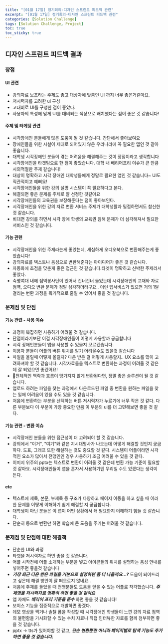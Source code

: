 ```yaml
---
title: "[01월 17일] 정기회의-디자인 스프린트 피드백 관련"
excerpt: "[01월 17일] 정기회의-디자인 스프린트 피드백 관련"
categories: [Solution Challenge]
tags: [Solution Challenge, Project]
toc: true
toc_sticky: true
---
```


## 디자인 스프린트 피드백 결과

### 장점

#### UI 관련

- 강의자료 보조라는 주제도 좋고 대상자에 맞춤인 UI 까지 너무 좋은거같아요.
- 저시력자를 고려한 ui 구성
- 고대비로 UI를 구성한 점이 좋았다.
- 사용자의 특성에 맞게 UI를 대비되는 색상으로 배치했다는 점이 좋은 것 같습니다!

#### 주제 및 타게팅 관련

- 시각장애인 분들에게 많은 도움이 될 것 같습니다. 간단해서 좋아보여요
- 장애인들을 위한 시설이 제대로 되어있지 않은 우리나라에 꼭 필요한 앱인 것 같아 좋습니다.
- 대학생 시각장애인 분들이 겪는 어려움을 해결해주는 것이 장점이라고 생각합니다
- 시각장애인을 타겟팅으로 한 점이 좋았습니다.
  대학 내 배리어프리 이슈가 큰 만큼 시의적절한 주제 같습니다!
- 대상이 명확하고 시각 장애인 대학생들에게 정말로 필요한 앱인 것 같습니다~ UI도 직관적이고 예뻐요!
- 시각장애인들을 위한 강의 설명 시스템이 꼭 필요하다고 본다.
- 해결되면 좋은 문제를 주제로 잘 선정한 것같아요
- 시각장애인들의 교육권을 보장해준다는 점이 좋아보인다.
- 시각장애인을 위한 강의 자료 변환 서비스 주제가 대학생활과 밀접하면서도 참신한 것 같습니다.
- 비대면 강의를 하면서 시각 장애 학생의 교육권 침해 문제가 더 심각해져서 필요한 서비스인 것 같습니다.

#### 기능 관련

- 시각장애인을 위한 주제라는게 좋았는데, 세심하게 오디오북으로 변환해주는게 좋았습니다!
- 강의자료를 텍스트나 음성으로 변환해준다는 아이디어가 좋은 것 같습니다.
- 자동화에 초점을 맞춘게 좋은 접근인 것 같습니다.타겟이 명확하고 신박한 주제라서 좋았다.
- 숙명여대 내에 점역봉사단이 있어서 건너건너 들었는데 시각장애인의 교재와 자료 점역, 오디오 변환 문제가 정말 심각하더라구요.. 이런 앱서비스가 있으면 거의 1달 걸리는 변환 과정을 획기적으로 줄일 수 있어서 좋을 것 같습니다.

### 문제점 및 단점

#### 기능 관련 - 사용 이슈

- 과정이 복잡하면 사용하기 어려울 것 같습니다.
- 단점이라기보단 이걸 시각장애인들이 어떻게 사용할까 궁금합니다
- 시각 장애인분들이 앱을 사용할 수 있을지 모르겠습니다.
- 이용자 분들이 어플의 버튼 위치를 알기 어려울수도 있을것 같습니다
- 파일을 올릴때 어떻게 올릴지? 다운 받은 걸 어떻게 사용할지.. UX 요소를 많이 고려하셔야 할 것 같습니다. 시각자료들을 텍스트로 변환하는 과정이 어려울 것 같은데 잘 되었으면 좋겠어요!
- 🌟전체적인 맥락과 흐름이 망가지지 않게 변환된다면, 정말 좋은 솔루션이 될 것 같습니다.
- 업로드 하려는 파일을 찾는 과정에서 다운로드된 파일 중 변환을 원하는 파일을 찾는 일에 어려움이 있을 수도 있을 것 같습니다.
- 처음에 변환하는 부분을 선택하는 버튼 저시력자가 누르기에 너무 작은 것 같다. 다른 부분보다 이 부분이 가장 중요한 만큼 이 부분의 ui를 더 고민해보면 좋을 것 같다.

#### 기능 관련 - 변환 이슈

- 시각장애인 분들을 위한 접근성이 더 고려되야 할 것 같습니다.
- 강의에서 "이거", "여기"와 같은 지시대명사가 나오는데 어떻게 해결할 것인지 궁금하다. 도표, 그래프 또한 해설하는 것도 중요할 것 같다. 시스템이 어플이라면 시각적인 요소가 많아서 전맹인인 경우 사용하기 조금 어려울 수 있을 것 같다.
- 이미지 위주의 pptx는 텍스트로 변환이 어려울 것 같은데 변환 가능 기준이 필요할 것 같아요. 시각장애인들이 앱을 혼자서 사용하기엔 무리일 수도 있겠다는 생각이 든다.

#### etc

- 텍스트에 제목, 본문, 부제목 등 구조가 다양하고 페이지 이동을 하고 싶을 때 이러한 문제를 어떻게 이해하기 쉽게 해결할 지 궁금합니다.
- 대학생이 아닌 분들은 이 앱이 어떤 상황에서 왜 필요한지 이해하기 힘들 것 같습니다.
- 단순히 통으로 변환만 하면 학습에 큰 도움을 주기는 어려울 것 같습니다.

### 문제점 및 단점에 대한 해결책

- 단순한 UI와 과정
- 타겟을 저시력자로 하면 좋을 것 같습니다.
- 어플 시작전에 어플 소개하는 부분을 넣고 아이콘들의 위치를 설명하는 음성 안내를 넣어주면 좋을것 같습니다
- **_가장 최근 다운 받은 파일을 기본으로 설정하면 좀 더 나을까요...?_** 도움이 되어드리고 싶은데 해결 방안이 잘 떠오르지 않네요..
- 처음에 주제를 들었을 때 전맹분들도 도움을 얻을 수 있는 어플로 착각했습니다. **_주제명을 저시력자로 명확히 하면 좋을 것 같아요_**
- 앱 자체도 **_배리어 프리 기준을 준수_** 하면 좋을 것 같습니다!
- 보이스 기능을 집중적으로 개발하면 좋겠다.
- 데모 영상을 찍거나 솔챌 폼을 작성할 때 시각장애인 학생들이 느낀 강의 자료 점역의 불편함을 가시화할 수 있는 수치 자료나 직접 인터뷰한 자료를 함께 첨부하면 좋을 것 같습니다.
- pptx -> tts가 있어야할 것 같고, **_단순 변환뿐만 아니라 페이지별로 탐색 기능도 추가하면 좋을 것 같습니다._**
